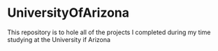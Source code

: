 # UniversityOfArizona
This repository is to hole all of the projects I completed during my time studying at the University if Arizona
